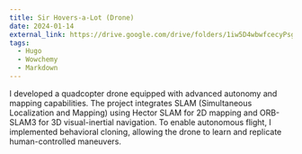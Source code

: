 ```yaml
---
title: Sir Hovers-a-Lot (Drone)
date: 2024-01-14
external_link: https://drive.google.com/drive/folders/1iw5D4wbwfcecyPsg6_81mdaVSpeTGBU_
tags:
  - Hugo
  - Wowchemy
  - Markdown
---
```


I developed a quadcopter drone equipped with advanced autonomy and mapping capabilities. The project integrates SLAM (Simultaneous Localization and Mapping) using Hector SLAM for 2D mapping and ORB-SLAM3 for 3D visual-inertial navigation. To enable autonomous flight, I implemented behavioral cloning, allowing the drone to learn and replicate human-controlled maneuvers. 

<!--more-->
